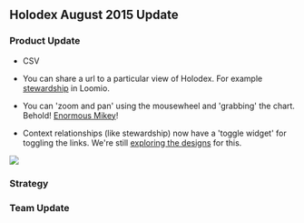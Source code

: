 ## Holodex August 2015 Update




### Product Update

 * CSV

 * You can share a url to a particular view of Holodex. For example [stewardship](http://holodex.enspiral.com/groups/loomio?q%5B0%5D%5Blink%5D=%2FlinkTypes%2Fhas-member&q%5B0%5D%5Bsrc%5D=%2Fgroups%2Floomio&q%5B1%5D%5Blink%5D=%2FlinkTypes%2Fis-subgroup-of&q%5B1%5D%5Bsrc%5D=%2Fgroups%2Floomio&q%5B2%5D%5Blink%5D=%2FlinkTypes%2Fstewards&q%5B2%5D%5Bctx%5D=%2Fgroups%2Floomio&q%5B2%5D%5BshowLink%5D=true) in Loomio.

* You can 'zoom and pan' using the mousewheel and 'grabbing' the chart. Behold! [Enormous Mikey](http://holodex.enspiral.com/people/mikey?v%5B0%5D=-3308&v%5B1%5D=-1851&v%5B2%5D=5.880006065834972)!

* Context relationships (like stewardship) now have a 'toggle widget' for toggling the links. We're still [exploring the designs](https://beta.atomic.io/d/2oKCUOzyYEow) for this.

![](http://i.imgur.com/930gpOt.png)



### Strategy




### Team Update


